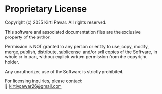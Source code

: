 # Proprietary License

Copyright (c) 2025 Kirti Pawar. All rights reserved.

This software and associated documentation files are the exclusive property of the author.

Permission is NOT granted to any person or entity to use, copy, modify, merge, publish, distribute, sublicense, and/or sell copies of the Software, in whole or in part, without explicit written permission from the copyright holder.

Any unauthorized use of the Software is strictly prohibited.

For licensing inquiries, please contact:  
📧 kirtivpawar26@gmail.com